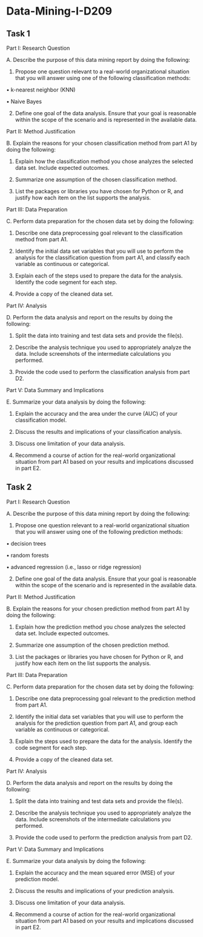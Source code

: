 # Data-Mining-I-D209

## Task 1

Part I: Research Question

A.  Describe the purpose of this data mining report by doing the following:

1.  Propose one question relevant to a real-world organizational situation that you will answer using one of the following classification methods:

•  k-nearest neighbor (KNN)

•  Naive Bayes

2.  Define one goal of the data analysis. Ensure that your goal is reasonable within the scope of the scenario and is represented in the available data.
 

Part II: Method Justification

B.  Explain the reasons for your chosen classification method from part A1 by doing the following:

1.  Explain how the classification method you chose analyzes the selected data set. Include expected outcomes.

2.  Summarize one assumption of the chosen classification method.

3.  List the packages or libraries you have chosen for Python or R, and justify how each item on the list supports the analysis.
 

Part III: Data Preparation

C.  Perform data preparation for the chosen data set by doing the following:

1.  Describe one data preprocessing goal relevant to the classification method from part A1.

2.  Identify the initial data set variables that you will use to perform the analysis for the classification question from part A1, and classify each variable as continuous or categorical.

3.  Explain each of the steps used to prepare the data for the analysis. Identify the code segment for each step.

4.  Provide a copy of the cleaned data set.
 

Part IV: Analysis

D.  Perform the data analysis and report on the results by doing the following:

1.  Split the data into training and test data sets and provide the file(s).

2.  Describe the analysis technique you used to appropriately analyze the data. Include screenshots of the intermediate calculations you performed.

3.  Provide the code used to perform the classification analysis from part D2.
 

Part V: Data Summary and Implications

E.  Summarize your data analysis by doing the following:

1.  Explain the accuracy and the area under the curve (AUC) of your classification model.

2.  Discuss the results and implications of your classification analysis.

3.  Discuss one limitation of your data analysis.

4.  Recommend a course of action for the real-world organizational situation from part A1 based on your results and implications discussed in part E2.


## Task 2

Part I: Research Question

A.  Describe the purpose of this data mining report by doing the following:

1.  Propose one question relevant to a real-world organizational situation that you will answer using one of the following prediction methods:

•  decision trees

•  random forests

•  advanced regression (i.e., lasso or ridge regression)

2.  Define one goal of the data analysis. Ensure that your goal is reasonable within the scope of the scenario and is represented in the available data.
 

Part II: Method Justification

B.  Explain the reasons for your chosen prediction method from part A1 by doing the following:

1.  Explain how the prediction method you chose analyzes the selected data set. Include expected outcomes.

2.  Summarize one assumption of the chosen prediction method.

3.  List the packages or libraries you have chosen for Python or R, and justify how each item on the list supports the analysis.
 

Part III: Data Preparation

C.  Perform data preparation for the chosen data set by doing the following:

1.  Describe one data preprocessing goal relevant to the prediction method from part A1.

2.  Identify the initial data set variables that you will use to perform the analysis for the prediction question from part A1, and group each variable as continuous or categorical. 

3.  Explain the steps used to prepare the data for the analysis. Identify the code segment for each step.

4.  Provide a copy of the cleaned data set.
 

Part IV: Analysis

D.  Perform the data analysis and report on the results by doing the following:

1.  Split the data into training and test data sets and provide the file(s).

2.  Describe the analysis technique you used to appropriately analyze the data. Include screenshots of the intermediate calculations you performed.

3.  Provide the code used to perform the prediction analysis from part D2.
 

Part V: Data Summary and Implications

E.  Summarize your data analysis by doing the following:

1.  Explain the accuracy and the mean squared error (MSE) of your prediction model.

2.  Discuss the results and implications of your prediction analysis.

3.  Discuss one limitation of your data analysis.

4.  Recommend a course of action for the real-world organizational situation from part A1 based on your results and implications discussed in part E2.
